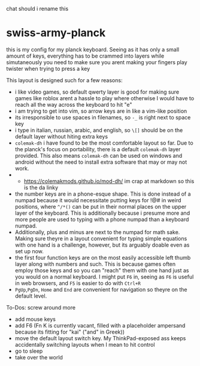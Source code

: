 chat should i rename this 
# swiss-army-planck
this is my config for my planck keyboard. Seeing as it has only a small amount of keys, everything has to be crammed into layers while simutaneously you need to make sure you arent making your fingers play twister when trying to press a key

This layout is designed such for a few reasons:
- i like video games, so default qwerty layer is good for making sure games like roblox arent a hassle to play where otherwise I would have to reach all the way across the keyboard to hit "e"
- i am trying to get into vim, so arrow keys are in like a vim-like position
- its irresponsible to use spaces in filenames, so `-_` is right next to space key
- i type in italian, russian, arabic, and english, so `\[]` should be on the default layer without hiting extra keys
- `colemak-dh` i have found to be the most comfortable layout so far. Due to the planck's focus on portability, there is a default `colemak-dh` layer provided. This also means `colemak-dh` can be used on windows and android without the need to install extra software that may or may not work.
- - https://colemakmods.github.io/mod-dh/ im crap at markdown so this is the da linky
- the number keys are in a phone-esque shape. This is done instead of a numpad because it would necessitate putting keys for !@# in weird positions, where `^/*()` can be put in their normal places on the upper layer of the keyboard. This is additionally because i presume more and more people are used to typing with a phone numpad than a keyboard numpad.
- Additionally, plus and minus are next to the numpad for math sake. Making sure theyre in a layout convenient for typing simple equations with one hand is a challenge, however, but its arguably doable even as set up now.
- the first four function keys are on the most easily accessible left thumb layer along with numbers and such. This is because games often employ those keys and so you can "reach" them with one hand just as you would on a normal keyboard. I might put `F6` in, seeing as `F6` is useful in web browsers, and `F5` is easier to do with `Ctrl+R`
- `PgUp`,`PgDn`, `Home` and `End` are convenient for navigation so theyre on the default level.

To-Dos:
 screw around more
- add mouse keys
- add F6 (Fn K is currently vacant, filled with a placeholder ampersand because its fitting for "kai" ("and" in Greek))
- move the default layout switch key. My ThinkPad-exposed ass keeps accidentally switching layouts when I mean to hit control 
- go to sleep
- take over the world 
